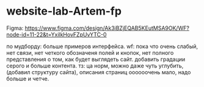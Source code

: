 # website-lab-Artem-fp

Figma: https://www.figma.com/design/Ak3iBZjEQAB5KEutMSA9OK/WF?node-id=11-22&t=YxilkHovFZpUvYTC-0

по мудборду: больше примеров интерфейса. wf: пока что очень слабый, нет связи, нет четкого обозначеня полей и кнопок, нет полного представления о том, как будет выглядеть сайт. добавить градации серого и больше контента. тз: ца норм, можно даже чуть углубить, (добавил структуру сайта), описания страниц оооооочень мало, надо больше и четче. 
